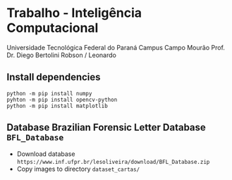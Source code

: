 # Trabalho - Inteligência Computacional

Universidade Tecnológica Federal do Paraná
Campus Campo Mourão
Prof. Dr. Diego Bertolini
Robson / Leonardo

## Install dependencies

```
python -m pip install numpy
pyhton -m pip install opencv-python
python -m pip install matplotlib
```

## Database Brazilian Forensic Letter Database `BFL_Database`

- Download database `https://www.inf.ufpr.br/lesoliveira/download/BFL_Database.zip`
- Copy images to directory `dataset_cartas/`